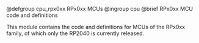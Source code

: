 @defgroup       cpu_rpx0xx RPx0xx MCUs
@ingroup        cpu
@brief          RPx0xx MCU code and definitions

This module contains the code and definitions for MCUs of the RPx0xx family, of which only the
RP2040 is currently released.
